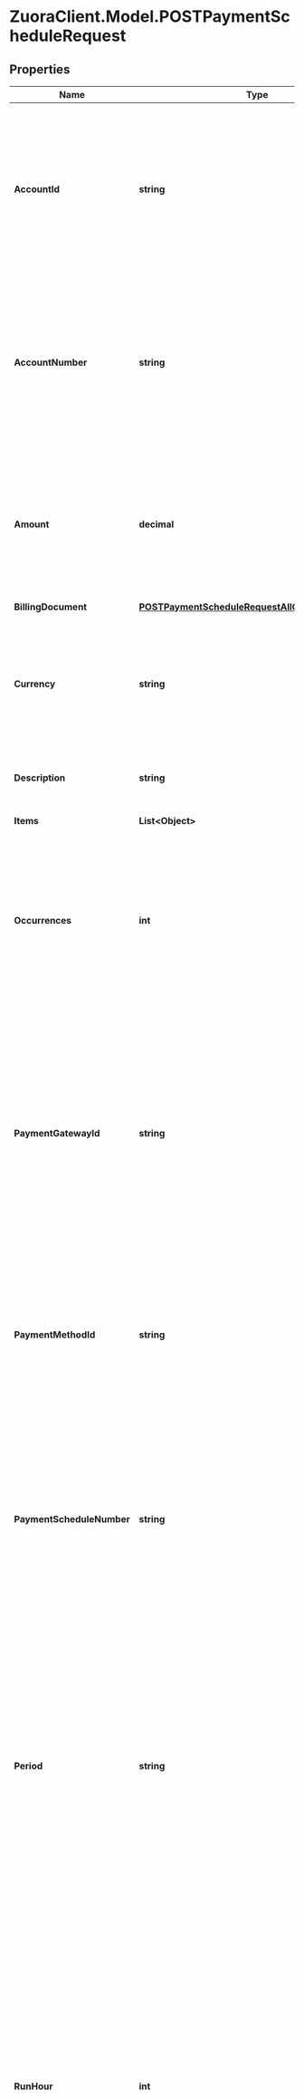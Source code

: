# ZuoraClient.Model.POSTPaymentScheduleRequest

## Properties

Name | Type | Description | Notes
------------ | ------------- | ------------- | -------------
**AccountId** | **string** | ID of the customer account the payment schedule belongs to.  **Note:** &#x60;accountId&#x60; and &#x60;accountNumber&#x60; cannot both be &#x60;null&#x60;. When both fields are specified, the two values must match each other.            | [optional] 
**AccountNumber** | **string** | Account number of the customer account the payment schedule belongs to.  **Note:** &#x60;accountId&#x60; and &#x60;accountNumber&#x60; cannot both be &#x60;null&#x60;. When both fields are specified, the two values must match each other.            | [optional] 
**Amount** | **decimal** | The amount of each payment schedule item in the payment schedule.  **Note:** - This field is required when &#x60;items&#x60; is not specified. - This field will be ignored when &#x60;items&#x60; is specified.  | [optional] 
**BillingDocument** | [**POSTPaymentScheduleRequestAllOfBillingDocument**](POSTPaymentScheduleRequestAllOfBillingDocument.md) |  | [optional] 
**Currency** | **string** | Currency of the payment schedule.  **Note:** - This field is optional. The default value is the account&#39;s default currency. - This field will be ignored when &#x60;items&#x60; is specified.  | [optional] 
**Description** | **string** | Description of the payment schedule. Max length is 255.  | [optional] 
**Items** | **List&lt;Object&gt;** | Container array for payment schedule items.  | [optional] 
**Occurrences** | **int** | The number of payment schedule item to be created. Maximum value is 1000.  **Note:** - This field is required when &#x60;items&#x60; is not specified. - This field will be ignored when &#x60;items&#x60; is specified.   | [optional] 
**PaymentGatewayId** | **string** | ID of the payment gateway.  **Note:** - This field is optional. The default value is the account&#39;s default payment gateway ID. If no payment gateway ID is found on the cusotmer account level, the default value will be the tenant&#39;s default payment gateway ID. - This field will be ignored when &#x60;items&#x60; is specified.   | [optional] 
**PaymentMethodId** | **string** | ID of the payment method.  **Note:** - This field is optional. The default value is the account&#39;s default payment method ID. - This field will be ignored when &#x60;items&#x60; is specified.    | [optional] 
**PaymentScheduleNumber** | **string** | You can use this field to specify the number of the payment schedule. Only characters from the following sets are allowed: A-Z, a-z, 0-9, and &#x60;-&#x60;.  Payment numbers must start with a letter. In addition,&#x60;-&#x60; can only be used at most once and cannot be placed at the beginning or the end of the payment numbers.           | [optional] 
**Period** | **string** | The frequency for the payment collection since the &#x60;startDate&#x60;.  **Note:** - Thie field is required when &#x60;items&#x60; is not specified. - This field will be ignored when &#x60;items&#x60; is specified. - If &#x60;startDate&#x60; is &#x60;30&#x60; or &#x60;31&#x60; and &#x60;period&#x60; is &#x60;Monthly&#x60;, when in February, payment schedule will use the last day of February for payment collection.   | [optional] 
**RunHour** | **int** | Specifies at which hour in the day in the tenant’s time zone when this payment will be collected. Available values: &#x60;[0,1,2,~,22,23]&#x60;.  **Note:** - If the time difference between your tenant’s timezone and the timezone where Zuora servers are is not in full hours, for example, 2.5 hours, the payment schedule items will be triggered half hour later than your scheduled time. - This field is optional. The default value is &#x60;0&#x60;. - This field will be ignored when &#x60;items&#x60; is specified.               | [optional] 
**Standalone** | **bool** | Indicate whether the payments created by the payment schedule are standalone payments or not. When setting to &#x60;true&#x60;, standalone payments will be created. When setting to &#x60;false&#x60;, you can either specify a billing document, or not specifying any billing documents. In the later case, unapplied payments will be created. If set to &#x60;null&#x60;, standalone payment will be created.  **Note**:  - This field is only available if the Standalone Payment is enabled. Do not include this field if Standalone Payment is not enabled. - If Standalone Payment is enabled, default value is &#x60;true&#x60;.  | [optional] 
**StartDate** | **DateTime** | The date for the first payment collection.  **Note:** - This field is required when &#x60;items&#x60; is not specified. - This field will be ignored when &#x60;items&#x60; is specified.                | [optional] 

[[Back to Model list]](../README.md#documentation-for-models) [[Back to API list]](../README.md#documentation-for-api-endpoints) [[Back to README]](../README.md)

